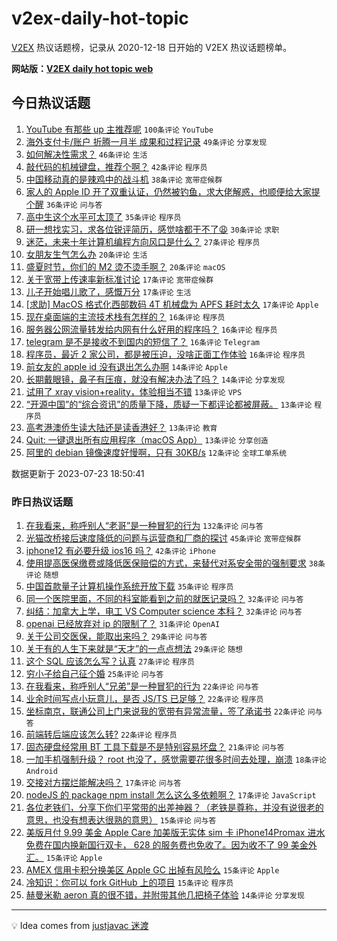 # v2ex-daily-hot-topic

[V2EX](https://www.v2ex.com/) 热议话题榜，记录从 2020-12-18 日开始的 V2EX 热议话题榜单。

**网站版：[V2EX daily hot topic web](https://boojack.github.io/v2ex-daily-hot-topic-web/)**

## 今日热议话题

<!-- TODAY BEGIN -->

1. [YouTube 有那些 up 主推荐呢](https://www.v2ex.com/t/958926) `100条评论` `YouTube`
1. [海外支付卡/账户 折腾一月半 成果和过程记录](https://www.v2ex.com/t/958993) `49条评论` `分享发现`
1. [如何解决性需求？](https://www.v2ex.com/t/958987) `46条评论` `生活`
1. [敲代码的机械键盘，推荐个啊？](https://www.v2ex.com/t/959004) `42条评论` `程序员`
1. [中国移动真的是辣鸡中的战斗机](https://www.v2ex.com/t/959008) `38条评论` `宽带症候群`
1. [家人的 Apple ID 开了双重认证，仍然被钓鱼，求大佬解惑，也顺便给大家提个醒](https://www.v2ex.com/t/959041) `36条评论` `问与答`
1. [高中生这个水平可太顶了](https://www.v2ex.com/t/958933) `35条评论` `程序员`
1. [研一想找实习，求各位锐评简历，感觉啥都干不了😩](https://www.v2ex.com/t/958948) `30条评论` `求职`
1. [迷茫，未来十年计算机编程方向风口是什么？](https://www.v2ex.com/t/958923) `27条评论` `程序员`
1. [女朋友生气怎么办](https://www.v2ex.com/t/959053) `20条评论` `生活`
1. [盛夏时节，你们的 M2 烫不烫手啊？](https://www.v2ex.com/t/958995) `20条评论` `macOS`
1. [关于宽带上传速率新标准讨论](https://www.v2ex.com/t/959010) `17条评论` `宽带症候群`
1. [儿子开始唱儿歌了，感慨万分](https://www.v2ex.com/t/958988) `17条评论` `生活`
1. [[求助] MacOS 格式化西部数码 4T 机械盘为 APFS 耗时太久](https://www.v2ex.com/t/958952) `17条评论` `Apple`
1. [现在桌面端的主流技术栈有怎样的？](https://www.v2ex.com/t/959052) `16条评论` `程序员`
1. [服务器公网流量转发给内网有什么好用的程序吗？](https://www.v2ex.com/t/958956) `16条评论` `程序员`
1. [telegram 是不是接收不到国内的短信了？](https://www.v2ex.com/t/958953) `16条评论` `Telegram`
1. [程序员，最近 2 家公司，都是被压迫，没啥正面工作体验](https://www.v2ex.com/t/958924) `16条评论` `程序员`
1. [前女友的 apple id 没有退出怎么办啊](https://www.v2ex.com/t/958996) `14条评论` `Apple`
1. [长期戴眼镜，鼻子有压痕，就没有解决办法了吗？](https://www.v2ex.com/t/958974) `14条评论` `分享发现`
1. [试用了 xray vision+reality，体验相当不错](https://www.v2ex.com/t/958967) `13条评论` `VPS`
1. [“开源中国”的“综合资讯”的质量下降，质疑一下都评论都被屏蔽。](https://www.v2ex.com/t/958962) `13条评论` `程序员`
1. [高考港澳侨生读大陆还是读香港好？](https://www.v2ex.com/t/958961) `13条评论` `教育`
1. [Quit: 一键退出所有应用程序（macOS App）](https://www.v2ex.com/t/958958) `13条评论` `分享创造`
1. [阿里的 debian 镜像速度好慢啊，只有 30KB/s](https://www.v2ex.com/t/958931) `12条评论` `全球工单系统`

数据更新于 2023-07-23 18:50:41

<!-- TODAY END -->

### 昨日热议话题

<!-- YESTERDAY BEGIN -->

1. [在我看来，称呼别人“老哥”是一种冒犯的行为](https://www.v2ex.com/t/958794) `132条评论` `问与答`
1. [光猫改桥接后速度降低的问题与运营商和厂商的探讨](https://www.v2ex.com/t/958813) `45条评论` `宽带症候群`
1. [iphone12 有必要升级 ios16 吗？](https://www.v2ex.com/t/958744) `42条评论` `iPhone`
1. [使用提高医保缴费或降低医保赔偿的方式，来替代对系安全带的强制要求](https://www.v2ex.com/t/958837) `38条评论` `随想`
1. [中国首款量子计算机操作系统开放下载](https://www.v2ex.com/t/958759) `35条评论` `程序员`
1. [同一个医院里面，不同的科室能看到之前的就医记录吗？](https://www.v2ex.com/t/958752) `32条评论` `问与答`
1. [纠结：加拿大上学，电工 VS Computer science 本科？](https://www.v2ex.com/t/958789) `32条评论` `问与答`
1. [openai 已经放弃对 ip 的限制了？](https://www.v2ex.com/t/958763) `31条评论` `OpenAI`
1. [关于公司交医保，能取出来吗？](https://www.v2ex.com/t/958784) `29条评论` `问与答`
1. [关于有的人生下来就是“天才”的一点点想法](https://www.v2ex.com/t/958810) `29条评论` `随想`
1. [这个 SQL 应该怎么写？认真](https://www.v2ex.com/t/958851) `27条评论` `程序员`
1. [穷小子给自己征个婚](https://www.v2ex.com/t/958856) `25条评论` `问与答`
1. [在我看来，称呼别人“兄弟”是一种冒犯的行为](https://www.v2ex.com/t/958867) `22条评论` `问与答`
1. [业余时间写点小玩意儿，是否 JS/TS 已足够？](https://www.v2ex.com/t/958854) `22条评论` `程序员`
1. [坐标南京，联通公司上门来说我的宽带有异常流量，签了承诺书](https://www.v2ex.com/t/958847) `22条评论` `问与答`
1. [前端转后端应该怎么转?](https://www.v2ex.com/t/958745) `22条评论` `程序员`
1. [固态硬盘经常用 BT 工具下载是不是特别容易坏盘？](https://www.v2ex.com/t/958739) `21条评论` `问与答`
1. [一加手机强制升级？ root 也没了，感觉需要花很多时间去处理，崩溃](https://www.v2ex.com/t/958901) `18条评论` `Android`
1. [交接对方摆烂能解决吗？](https://www.v2ex.com/t/958811) `17条评论` `问与答`
1. [nodeJS 的 package npm install 怎么这么多依赖啊？](https://www.v2ex.com/t/958804) `17条评论` `JavaScript`
1. [各位老铁们，分享下你们平常带的出差神器？（老铁是尊称，并没有说很老的意思，也没有想表达很熟的意思）](https://www.v2ex.com/t/958893) `15条评论` `问与答`
1. [美版月付 9.99 美金 Apple Care 加美版无实体 sim 卡 iPhone14Promax 进水免费在国内换新国行双卡， 628 的服务费也免收了。因为收不了 99 美金外汇。](https://www.v2ex.com/t/958859) `15条评论` `Apple`
1. [AMEX 信用卡积分换美区 Apple GC 出掉有风险么](https://www.v2ex.com/t/958793) `15条评论` `Apple`
1. [冷知识：你可以 fork GitHub 上的项目](https://www.v2ex.com/t/958781) `15条评论` `程序员`
1. [赫曼米勒 aeron 真的很不错，并附带其他几把椅子体验](https://www.v2ex.com/t/958888) `14条评论` `分享发现`

<!-- YESTERDAY END -->

---

💡 Idea comes from [justjavac 迷渡](https://github.com/justjavac/)
